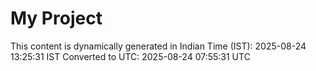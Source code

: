 # My Project

This content is dynamically generated in Indian Time (IST): 2025-08-24 13:25:31 IST
Converted to UTC: 2025-08-24 07:55:31 UTC
